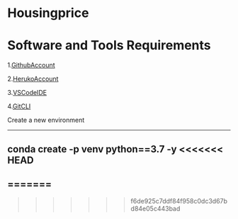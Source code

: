 # Housingprice
# Software and Tools Requirements
1.[GithubAccount](https://github.com)

2.[HerukoAccount](https://www.heroku.com/)

3.[VSCodeIDE](https://code.visualstudio.com/)

4.[GitCLI](https://git-scm.com/downloads)


Create a new environment

---
conda create -p venv python==3.7 -y
<<<<<<< HEAD
---
=======
---
>>>>>>> f6de925c7ddf84f958c0dc3d67bd84e05c443bad
